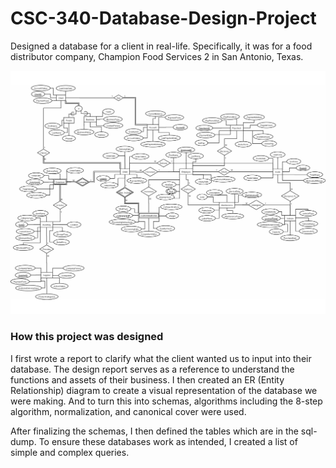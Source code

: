 # CSC-340-Database-Design-Project
Designed a database for a client in real-life. Specifically, it was for a food distributor company, Champion Food Services 2 in San Antonio, Texas.

![ER diagram](https://github.com/luodiw/CSC-340-Database-Design-Project/blob/main/Entity%20Relationship%20Diagram.jpg?raw=true)

### How this project was designed
I first wrote a report to clarify what the client wanted us to input into their database. The design report serves as a reference to understand the functions and assets of their business. I then created an ER (Entity Relationship) diagram to create a visual representation of the database we were making. And to turn this into schemas, algorithms including the 8-step algorithm, normalization, and canonical cover were used. 

After finalizing the schemas, I then defined the tables which are in the sql-dump. To ensure these databases work as intended, I created a list of simple and complex queries.
